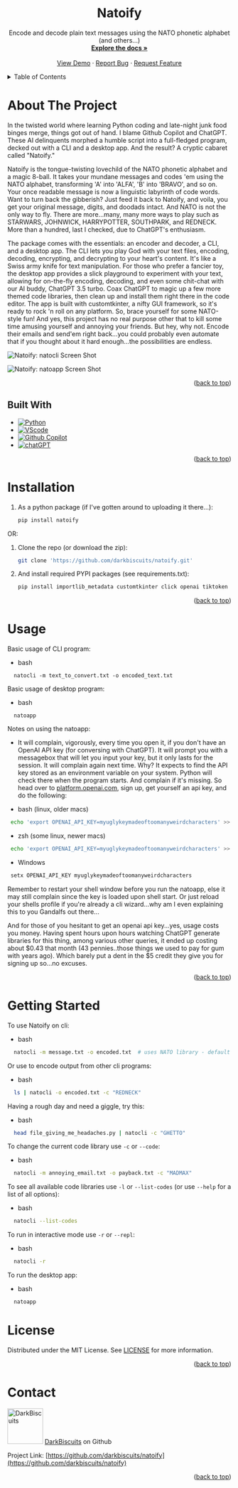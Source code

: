 <!-- Improved compatibility of back to top link: See: https://github.com/othneildrew/Best-README-Template/pull/73 -->
<a name="readme-top"></a>
<!--
*** Thanks for checking out the Best-README-Template. If you have a suggestion
*** that would make this better, please fork the repo and create a pull request
*** or simply open an issue with the tag "enhancement".
*** Don't forget to give the project a star!
*** Thanks again! Now go create something AMAZING! :D
-->


<!-- PROJECT SHIELDS -->
<!--
*** I'm using markdown "reference style" links for readability.
*** Reference links are enclosed in brackets [ ] instead of parentheses ( ).
*** See the bottom of this document for the declaration of the reference variables
*** for contributors-url, forks-url, etc. This is an optional, concise syntax you may use.
*** https://www.markdownguide.org/basic-syntax/#reference-style-links
-->


<h1 align="center">Natoify</h1>

  <p align="center">
    Encode and decode plain text messages using the NATO phonetic alphabet (and others...)
    <br />
    <a href="https://github.com/darkbiscuits/natoify"><strong>Explore the docs »</strong></a>
    <br />
    <br />
    <a href="https://github.com/darkbiscuits/natoify">View Demo</a>
    ·
    <a href="https://github.com/darkbiscuits/natoify/issues">Report Bug</a>
    ·
    <a href="https://github.com/darkbiscuits/natoify/issues">Request Feature</a>
  </p>
</div>



<!-- TABLE OF CONTENTS -->
<details>
  <summary>Table of Contents</summary>
  <ol>
    <li>
      <a href="#about-the-project">About The Project</a>
      <ul>
        <li><a href="#built-with">Built With</a></li>
      </ul>
    </li>
    <li>
      <a href="#getting-started">Getting Started</a>
      <ul>
        <li><a href="#installation">Installation</a></li>
      </ul>
    </li>
    <li><a href="#usage">Usage</a></li>
    <li><a href="#license">License</a></li>
    <li><a href="#contact">Contact</a></li>
  </ol>
</details>



<!-- ABOUT THE PROJECT -->
# About The Project

In the twisted world where learning Python coding and late-night junk food binges merge, things got out of hand. I blame Github Copilot and ChatGPT. These AI delinquents morphed a humble script into a full-fledged program, decked out with a CLI and a desktop app. And the result? A cryptic cabaret called "Natoify."

Natoify is the tongue-twisting lovechild of the NATO phonetic alphabet and a magic 8-ball. It takes your mundane messages and codes 'em using the NATO alphabet, transforming 'A' into 'ALFA', 'B' into 'BRAVO', and so on. Your once readable message is now a linguistic labyrinth of code words. Want to turn back the gibberish? Just feed it back to Natoify, and voila, you get your original message, digits, and doodads intact. And NATO is not the only way to fly. There are more...many, many more ways to play such as STARWARS, JOHNWICK, HARRYPOTTER, SOUTHPARK, and REDNECK. More than a hundred, last I checked, due to ChatGPT's enthusiasm.

The package comes with the essentials: an encoder and decoder, a CLI, and a desktop app. The CLI lets you play God with your text files, encoding, decoding, encrypting, and decrypting to your heart's content. It's like a Swiss army knife for text manipulation. For those who prefer a fancier toy, the desktop app provides a slick playground to experiment with your text, allowing for on-the-fly encoding, decoding, and even some chit-chat with our AI buddy, ChatGPT 3.5 turbo. Coax ChatGPT to magic up a few more themed code libraries, then clean up and install them right there in the code editor. The app is built with customtkinter, a nifty GUI framework, so it's ready to rock 'n roll on any platform. So, brace yourself for some NATO-style fun! And yes, this project has no real purpose other that to kill some time amusing yourself and annoying your friends. But hey, why not. Encode their emails and send'em right back...you could probably even automate that if you thought about it hard enough...the possibilities are endless.

![Natoify: natocli Screen Shot][natocli-screenshot]


![Natoify: natoapp Screen Shot][natoapp-screenshot]


<p align="right">(<a href="#readme-top">back to top</a>)</p>



## Built With

* [![Python][Python]][Python-url]
* [![VScode][VScode.com]][VScode-url]
* [![Github Copilot][github.com]][GHCP-url]
* [![chatGPT][chat.openai.com]][GPT-url]

<p align="right">(<a href="#readme-top">back to top</a>)</p>



# Installation

1. As a python package (if I've gotten around to uploading it there...):
   ```sh
   pip install natoify
   ```
OR:
1. Clone the repo (or download the zip):
   ```sh
   git clone 'https://github.com/darkbiscuits/natoify.git'
   ```
2. And install required PYPI packages (see requirements.txt):
   ```sh
   pip install importlib_metadata customtkinter click openai tiktoken
   ```

<p align="right">(<a href="#readme-top">back to top</a>)</p>



<!-- USAGE EXAMPLES -->
# Usage

Basic usage of CLI program:
* bash
```
  natocli -m text_to_convert.txt -o encoded_text.txt
```
Basic usage of desktop program:
* bash
```
  natoapp
```
Notes on using the natoapp:
 - It will complain, vigorously, every time you open it, if you don't have an OpenAI API key (for conversing with ChatGPT). It will prompt you with a messagebox that will let you input your key, but it only lasts for the session. It will complain again next time. Why? It expects to find the API key stored as an environment variable on your system. Python will check there when the program starts. And complain if it's missing. So head over to [platform.openai.com](https://platform.openai.com), sign up, get yourself an api key, and do the following:
 * bash (linux, older macs)
 ```bash 
  echo 'export OPENAI_API_KEY=myuglykeymadeoftoomanyweirdcharacters' >> ~/.bash_profile
 ```
 * zsh (some linux, newer macs)
 ```zsh 
  echo 'export OPENAI_API_KEY=myuglykeymadeoftoomanyweirdcharacters' >> ~/.zshrc
 ```
 * Windows
 ```sh
  setx OPENAI_API_KEY myuglykeymadeoftoomanyweirdcharacters
 ```
 Remember to restart your shell window before you run the natoapp, else it may still complain since the key is loaded upon shell start. Or just reload your shells profile if you're already a cli wizard...why am I even explaining this to you Gandalfs out there...

 And for those of you hesitant to get an openai api key...yes, usage costs you money. Having spent hours upon hours watching ChatGPT generate libraries for this thing, among various other queries, it ended up costing about $0.43 that month (43 pennies..those things we used to pay for gum with years ago). Which barely put a dent in the $5 credit they give you for signing up so...no excuses.



<p align="right">(<a href="#readme-top">back to top</a>)</p>


<!-- GETTING STARTED -->
# Getting Started

To use Natoify on cli:
* bash
```sh
  natocli -m message.txt -o encoded.txt  # uses NATO library - default
```
Or use to encode output from other cli programs:
* bash
```sh
  ls | natocli -o encoded.txt -c "REDNECK"
```
Having a rough day and need a giggle, try this:
* bash
```sh
  head file_giving_me_headaches.py | natocli -c "GHETTO"
```
To change the current code library use `-c` or `--code`:
* bash
```sh
  natocli -m annoying_email.txt -o payback.txt -c "MADMAX"
```
To see all available code libraries use `-l` or `--list-codes` (or use `--help` for a list of all options):
* bash
```sh
  natocli --list-codes
```
To run in interactive mode use `-r` or `--repl`:
* bash
```sh
  natocli -r
```
To run the desktop app:
* bash
```sh
  natoapp
```


<!-- LICENSE -->
# License

Distributed under the MIT License. See [LICENSE](license.rst) for more information.

<p align="right">(<a href="#readme-top">back to top</a>)</p>



<!-- CONTACT -->
# Contact

<img src="docs/_static/DarkBiscuit.jpg" alt="DarkBiscuits" width="80" height="80"> [DarkBiscuits](https://github.com/DarkBiscuits?tab=repositories) on Github

Project Link: [https://github.com/darkbiscuits/natoify](https://github.com/darkbiscuits/natoify)

<p align="right">(<a href="#readme-top">back to top</a>)</p>





<!-- MARKDOWN LINKS & IMAGES -->
<!-- https://www.markdownguide.org/basic-syntax/#reference-style-links -->
[contributors-shield]: https://img.shields.io/github/contributors/darkbiscuits/natoify.svg?style=for-the-badge
[contributors-url]: https://github.com/darkbiscuits/natoify/graphs/contributors
[forks-shield]: https://img.shields.io/github/forks/darkbiscuits/natoify.svg?style=for-the-badge
[forks-url]: https://github.com/darkbiscuits/natoify/network/members
[stars-shield]: https://img.shields.io/github/stars/darkbiscuits/natoify.svg?style=for-the-badge
[stars-url]: https://github.com/darkbiscuits/natoify/stargazers
[issues-shield]: https://img.shields.io/github/issues/darkbiscuits/natoify.svg?style=for-the-badge
[issues-url]: https://github.com/darkbiscuits/natoify/issues
[license-shield]: https://img.shields.io/github/license/darkbiscuits/natoify.svg?style=for-the-badge
[license-url]: https://github.com/darkbiscuits/natoify/blob/master/LICENSE.txt
<!-- [natocli-screenshot]: _static/natocli-screenshot.png
[natoapp-screenshot]: _static/natoapp-screenshot.png -->
[natocli-screenshot]: docs/_static/natocli-screenshot.png
[natoapp-screenshot]: docs/_static/natoapp-screenshot.png
[VScode.com]: https://img.shields.io/static/v1?label=VScode&message=OSX-13.3&color=9fc&style=for-the-badge
[VScode-url]: https://code.visualstudio.com/
[github.com]: https://img.shields.io/static/v1?label=Github&message=Copilot&color=yellowgreen&style=for-the-badge
[GHCP-url]: https://github.com/features/copilot
[chat.openai.com]: https://img.shields.io/static/v1?label=chatGPT&message=GPT-3.5-turbo&color=blue&style=for-the-badge
[GPT-url]: https://chat.openai.com
[Python]: https://img.shields.io/static/v1?label=Python&message=3.110&color=green&style=for-the-badge
[Python-url]: https://www.python.org/